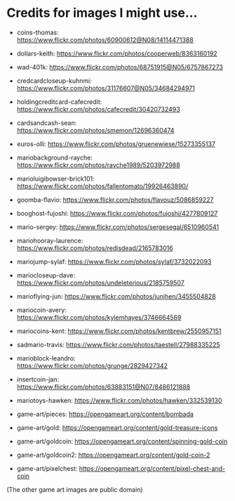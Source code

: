 # Credits for images I might use...

* coins-thomas: https://www.flickr.com/photos/60900612@N08/14114471388
* dollars-keith: https://www.flickr.com/photos/cooperweb/8363160192
* wad-401k: https://www.flickr.com/photos/68751915@N05/6757867273
* credcardcloseup-kuhnmi: https://www.flickr.com/photos/31176607@N05/34684294971
* holdingcreditcard-cafecredit: https://www.flickr.com/photos/cafecredit/30420732493
* cardsandcash-sean: https://www.flickr.com/photos/smemon/12696360474
* euros-olli: https://www.flickr.com/photos/gruenewiese/15273355137
* mariobackground-rayche: https://www.flickr.com/photos/rayche1989/5203972988
* marioluigibowser-brick101: https://www.flickr.com/photos/fallentomato/19926463890/
* goomba-flavio: https://www.flickr.com/photos/flavouz/5086859227
* booghost-fujoshi: https://www.flickr.com/photos/fujoshi/4277809127
* mario-sergey: https://www.flickr.com/photos/sergesegal/6510960541
* mariohooray-laurence: https://www.flickr.com/photos/redisdead/2165783016
* mariojump-sylaf: https://www.flickr.com/photos/sylaf/3732022093
* mariocloseup-dave: https://www.flickr.com/photos/undeleterious/2185759507
* marioflying-jun: https://www.flickr.com/photos/junjhen/3455504828
* mariocoin-avery: https://www.flickr.com/photos/kylemhayes/3746664569
* mariocoins-kent: https://www.flickr.com/photos/kentbrew/2550957151
* sadmario-travis: https://www.flickr.com/photos/taestell/27988335225
* marioblock-leandro: https://www.flickr.com/photos/grunge/2829427342
* insertcoin-jan: https://www.flickr.com/photos/63883151@N07/8486121888
* mariotoys-hawken: https://www.flickr.com/photos/hawken/332539130

* game-art/pieces: https://opengameart.org/content/bombada
* game-art/gold: https://opengameart.org/content/gold-treasure-icons
* game-art/goldcoin: https://opengameart.org/content/spinning-gold-coin
* game-art/goldcoin2: https://opengameart.org/content/gold-coin-2
* game-art/pixelchest: https://opengameart.org/content/pixel-chest-and-coin

(The other game art images are public domain)
